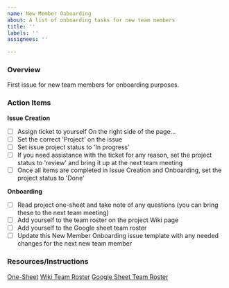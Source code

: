 ```yaml
---
name: New Member Onboarding
about: A list of onboarding tasks for new team members
title: ''
labels: ''
assignees: ''

---
```


### Overview
First issue for new team members for onboarding purposes.

### Action Items
**Issue Creation**
- [ ] Assign ticket to yourself
On the right side of the page...
- [ ] Set the correct 'Project' on the issue
- [ ] Set issue project status to 'In progress'
- [ ] If you need assistance with the ticket for any reason, set the project status to 'review' and bring it up at the next team meeting
- [ ] Once all items are completed in Issue Creation and Onboarding, set the project status to 'Done'

**Onboarding**
- [ ] Read project one-sheet and take note of any questions (you can bring these to the next team meeting)
- [ ] Add yourself to the team roster on the project Wiki page
- [ ] Add yourself to the Google sheet team roster
- [ ] Update this New Member Onboarding issue template with any needed changes for the next new team member

### Resources/Instructions
[One-Sheet](https://drive.google.com/file/d/19Ttc0mkzkB6oENoO45oY3iosrX2zPk9w/view?usp=sharing)
[Wiki Team Roster](https://github.com/hackforla/civic-opportunity/wiki/The-Team)
[Google Sheet Team Roster](https://docs.google.com/spreadsheets/d/1gVqztgAXXL3A_6nUaSXez84NZHwiSg627k8l94-ceTA/edit?usp=sharing)
